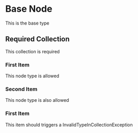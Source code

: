 ﻿# Base Node <node type="BaseType"/>

This is the base type

## Required Collection

This collection is required

### First Item <node type="ColType2"/>

This node type is allowed

### Second Item <node type="ColType3"/>

This node type is also allowed

### First Item <node type="ColType1"/>

This item should triggers a InvalidTypeInCollectionException